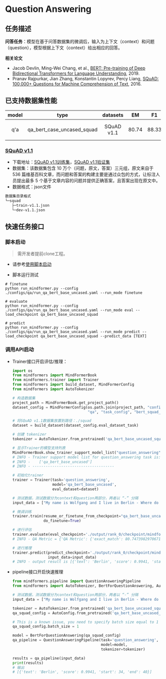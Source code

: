 # Question Answering

## 任务描述

**问答任务**：模型在基于问答数据集的微调后，输入为上下文（context）和问题（question），模型根据上下文（context）给出相应的回答。

**相关论文**

- Jacob Devlin, Ming-Wei Chang, et al., [BERT: Pre-training of Deep Bidirectional Transformers for Language Understanding](https://arxiv.org/pdf/1810.04805.pdf), 2019.
- Pranav Rajpurkar, Jian Zhang, Konstantin Lopyrev, Percy Liang, [SQuAD: 100,000+ Questions for Machine Comprehension of Text](https://arxiv.org/pdf/1606.05250.pdf), 2016.

## 已支持数据集性能

| model |            type            |  datasets  |  EM   | F1    |           stage            |                           example                            |
| :---: | :------------------------: | :--------: | :---: | ----- | :------------------------: | :----------------------------------------------------------: |
|  q'a  | qa_bert_case_uncased_squad | SQuAD v1.1 | 80.74 | 88.33 | train<br/>eval<br/>predict | [link](../../examples/question_answering/qa_bert_base_uncased_train_on_squad.sh) <br/> [link](../../examples/question_answering/qa_bert_base_uncased_eval_on_squad.sh) <br/> [link](../../examples/question_answering/qa_bert_base_uncased_predict_on_squad.sh) |

### [SQuAD v1.1](https://rajpurkar.github.io/SQuAD-explorer/)

- 下载地址：[SQuAD v1.1训练集](https://rajpurkar.github.io/SQuAD-explorer/dataset/train-v1.1.json)，[SQuAD v1.1验证集](https://rajpurkar.github.io/SQuAD-explorer/dataset/dev-v1.1.json)
- 数据集：该数据集包含 10 万个（问题，原文，答案）三元组，原文来自于 536 篇维基百科文章，而问题和答案的构建主要是通过众包的方式，让标注人员提出最多 5 个基于文章内容的问题并提供正确答案，且答案出现在原文中。
- 数据格式：json文件

 ```bash
数据集目录格式
└─squad
    ├─train-v1.1.json
    └─dev-v1.1.json
 ```

## 快速任务接口

### 脚本启动

> 需开发者提前clone工程。

- 请参考[使用脚本启动](https://gitee.com/mindspore/transformer/blob/master/README.md#%E6%96%B9%E5%BC%8F%E4%B8%80clone-%E5%B7%A5%E7%A8%8B%E4%BB%A3%E7%A0%81)

- 脚本运行测试

```shell
# finetune
python run_mindformer.py --config ./configs/qa/run_qa_bert_base_uncased.yaml --run_mode finetune

# evaluate
python run_mindformer.py --config ./configs/qa/run_qa_bert_base_uncased.yaml --run_mode eval --load_checkpoint qa_bert_base_uncased_squad

# predict
python run_mindformer.py --config ./configs/qa/run_qa_bert_base_uncased.yaml --run_mode predict --load_checkpoint qa_bert_base_uncased_squad --predict_data [TEXT]
```

### 调用API启动

- Trainer接口开启评估/推理：

  ```python
  import os
  from mindformers import MindFormerBook
  from mindformers.trainer import Trainer
  from mindformers import build_dataset, MindFormerConfig
  from mindformers import AutoTokenizer

  # 构造数据集
  project_path = MindFormerBook.get_project_path()
  dataset_config = MindFormerConfig(os.path.join(project_path, "configs",
                                    "qa", "task_config", "bert_squad_dataset.yaml"))

  # 将SQuAD v1.1数据集放置到路径：./squad
  dataset = build_dataset(dataset_config.eval_dataset_task)

  # 创建 tokenizer
  tokenizer = AutoTokenizer.from_pretrained('qa_bert_base_uncased_squad')

  # 显示Trainer的模型支持列表
  MindFormerBook.show_trainer_support_model_list("question_answering")
  # INFO - Trainer support model list for question_answering task is:
  # INFO -    ['qa_bert_base_uncased']
  # INFO - -------------------------------------

  # 初始化trainer
  trainer = Trainer(task='question_answering',
                    model='qa_bert_base_uncased',
                    eval_dataset=dataset)

  # 测试数据，测试数据分为context和question两部分，两者以 “-” 分隔
  input_data = ["My name is Wolfgang and I live in Berlin - Where do I live?"]

  # 微调训练
  trainer.train(resume_or_finetune_from_checkpoint="qa_bert_base_uncased",
                do_finetune=True)

  # 进行评估
  trainer.evaluate(eval_checkpoint='./output/rank_0/checkpoint/mindformers_rank_0-2_7386.ckpt')
  # INFO - QA Metric = {'QA Metric': {'exact_match': 80.74739829706716, 'f1': 88.33552874684968}}

  # 进行推理
  trainer.predict(predict_checkpoint='./output/rank_0/checkpoint/mindformers_rank_0-2_7386.ckpt',
                  input_data=input_data)
  # INFO - output result is [{'text': 'Berlin', 'score': 0.9941, 'start': 34, 'end': 40}]
  ```

- pipeline接口开启快速推理

  ```python
  from mindformers.pipeline import QuestionAnsweringPipeline
  from mindformers import AutoTokenizer, BertForQuestionAnswering, AutoConfig

  # 测试数据，测试数据分为context和question两部分，两者以 “-” 分隔
  input_data = ["My name is Wolfgang and I live in Berlin - Where do I live?"]

  tokenizer = AutoTokenizer.from_pretrained('qa_bert_base_uncased_squad')
  qa_squad_config = AutoConfig.from_pretrained('qa_bert_base_uncased_squad')

  # This is a known issue, you need to specify batch size equal to 1 when creating bert model.
  qa_squad_config.batch_size = 1

  model = BertForQuestionAnswering(qa_squad_config)
  qa_pipeline = QuestionAnsweringPipeline(task='question_answering',
                                          model=model,
                                          tokenizer=tokenizer)

  results = qa_pipeline(input_data)
  print(results)
  # 输出
  # [{'text': 'Berlin', 'score': 0.9941, 'start': 34, 'end': 40}]
  ```
